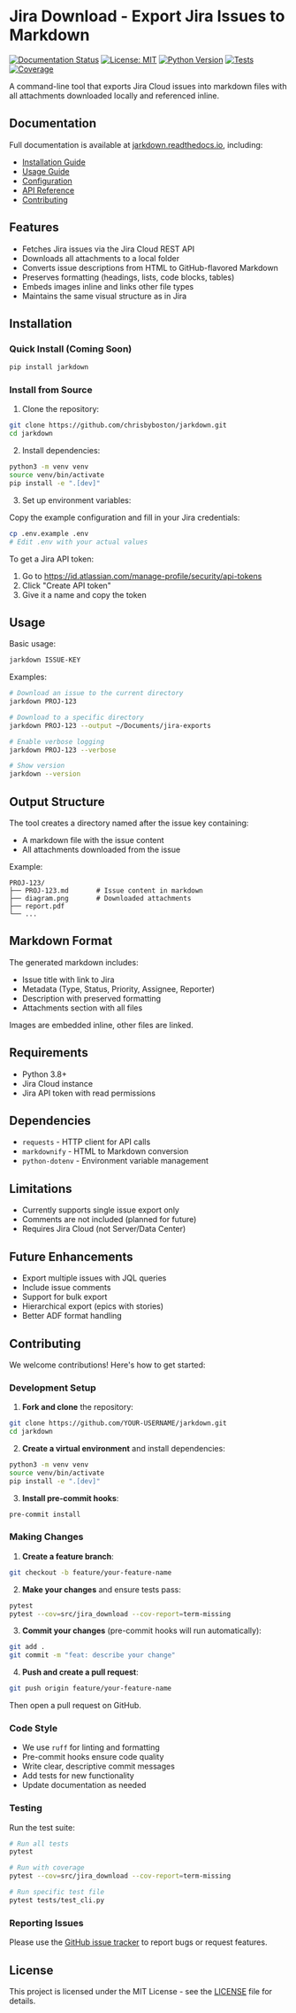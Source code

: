 # Jira Download - Export Jira Issues to Markdown

[![Documentation Status](https://readthedocs.org/projects/jarkdown/badge/?version=latest)](https://jarkdown.readthedocs.io/en/latest/?badge=latest)
[![License: MIT](https://img.shields.io/badge/License-MIT-yellow.svg)](https://opensource.org/licenses/MIT)
[![Python Version](https://img.shields.io/badge/python-3.8%2B-blue)](https://www.python.org/downloads/)
[![Tests](https://img.shields.io/badge/tests-passing-brightgreen)](https://github.com/chrisbyboston/jarkdown/actions)
[![Coverage](https://img.shields.io/badge/coverage-87%25-green)](https://github.com/chrisbyboston/jarkdown/actions)

A command-line tool that exports Jira Cloud issues into markdown files with all attachments downloaded locally and referenced inline.

## Documentation

Full documentation is available at [jarkdown.readthedocs.io](https://jarkdown.readthedocs.io/), including:

- [Installation Guide](https://jarkdown.readthedocs.io/en/latest/installation.html)
- [Usage Guide](https://jarkdown.readthedocs.io/en/latest/usage.html)
- [Configuration](https://jarkdown.readthedocs.io/en/latest/configuration.html)
- [API Reference](https://jarkdown.readthedocs.io/en/latest/api_reference.html)
- [Contributing](https://jarkdown.readthedocs.io/en/latest/contributing.html)

## Features

- Fetches Jira issues via the Jira Cloud REST API
- Downloads all attachments to a local folder
- Converts issue descriptions from HTML to GitHub-flavored Markdown
- Preserves formatting (headings, lists, code blocks, tables)
- Embeds images inline and links other file types
- Maintains the same visual structure as in Jira

## Installation

### Quick Install (Coming Soon)
```bash
pip install jarkdown
```

### Install from Source

1. Clone the repository:
```bash
git clone https://github.com/chrisbyboston/jarkdown.git
cd jarkdown
```

2. Install dependencies:
```bash
python3 -m venv venv
source venv/bin/activate
pip install -e ".[dev]"
```

3. Set up environment variables:

Copy the example configuration and fill in your Jira credentials:
```bash
cp .env.example .env
# Edit .env with your actual values
```

To get a Jira API token:
1. Go to https://id.atlassian.com/manage-profile/security/api-tokens
2. Click "Create API token"
3. Give it a name and copy the token

## Usage

Basic usage:
```bash
jarkdown ISSUE-KEY
```

Examples:
```bash
# Download an issue to the current directory
jarkdown PROJ-123

# Download to a specific directory
jarkdown PROJ-123 --output ~/Documents/jira-exports

# Enable verbose logging
jarkdown PROJ-123 --verbose

# Show version
jarkdown --version
```

## Output Structure

The tool creates a directory named after the issue key containing:
- A markdown file with the issue content
- All attachments downloaded from the issue

Example:
```
PROJ-123/
├── PROJ-123.md       # Issue content in markdown
├── diagram.png       # Downloaded attachments
├── report.pdf
└── ...
```

## Markdown Format

The generated markdown includes:
- Issue title with link to Jira
- Metadata (Type, Status, Priority, Assignee, Reporter)
- Description with preserved formatting
- Attachments section with all files

Images are embedded inline, other files are linked.

## Requirements

- Python 3.8+
- Jira Cloud instance
- Jira API token with read permissions

## Dependencies

- `requests` - HTTP client for API calls
- `markdownify` - HTML to Markdown conversion
- `python-dotenv` - Environment variable management

## Limitations

- Currently supports single issue export only
- Comments are not included (planned for future)
- Requires Jira Cloud (not Server/Data Center)

## Future Enhancements

- Export multiple issues with JQL queries
- Include issue comments
- Support for bulk export
- Hierarchical export (epics with stories)
- Better ADF format handling

## Contributing

We welcome contributions! Here's how to get started:

### Development Setup

1. **Fork and clone** the repository:
```bash
git clone https://github.com/YOUR-USERNAME/jarkdown.git
cd jarkdown
```

2. **Create a virtual environment** and install dependencies:
```bash
python3 -m venv venv
source venv/bin/activate
pip install -e ".[dev]"
```

3. **Install pre-commit hooks**:
```bash
pre-commit install
```

### Making Changes

1. **Create a feature branch**:
```bash
git checkout -b feature/your-feature-name
```

2. **Make your changes** and ensure tests pass:
```bash
pytest
pytest --cov=src/jira_download --cov-report=term-missing
```

3. **Commit your changes** (pre-commit hooks will run automatically):
```bash
git add .
git commit -m "feat: describe your change"
```

4. **Push and create a pull request**:
```bash
git push origin feature/your-feature-name
```

Then open a pull request on GitHub.

### Code Style

- We use `ruff` for linting and formatting
- Pre-commit hooks ensure code quality
- Write clear, descriptive commit messages
- Add tests for new functionality
- Update documentation as needed

### Testing

Run the test suite:
```bash
# Run all tests
pytest

# Run with coverage
pytest --cov=src/jira_download --cov-report=term-missing

# Run specific test file
pytest tests/test_cli.py
```

### Reporting Issues

Please use the [GitHub issue tracker](https://github.com/chrisbyboston/jarkdown/issues) to report bugs or request features.

## License

This project is licensed under the MIT License - see the [LICENSE](LICENSE) file for details.
